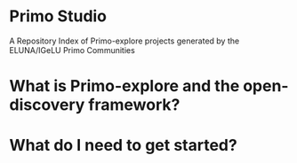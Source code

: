 # Primo Studio
A Repository Index of Primo-explore projects generated by the ELUNA/IGeLU Primo Communities

# What is Primo-explore and the open-discovery framework?

# What do I need to get started?

